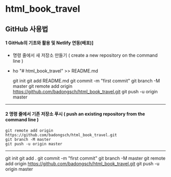 # html_book_travel 
## GitHub 사용법 
#### 1 GitHub의 기초와 활용 및 Netlify 연동(배포)]

* 명령 줄에서 새 저장소 만들기 ( create a new repository on the command line ) 
* ho "# html_book_travel" >> README.md


    git init
    git add README.md
    git commit -m "first commit"
    git branch -M master
    git remote add origin https://github.com/badongsch/html_book_travel.git
    git push -u origin master

---

#### 2 명령 줄에서 기존 저장소 푸시 ( push an existing repository from the command line )


    git remote add origin https://github.com/badongsch/html_book_travel.git
    git branch -M master
    git push -u origin master
	
---	


git init
git add .
git commit -m "first commit"
git branch -M master
git remote add origin https://github.com/badongsch/html_book_travel.git
git push -u origin master